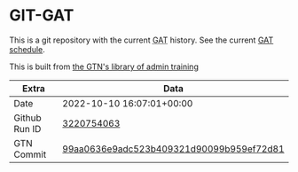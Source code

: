 # GIT-GAT

This is a git repository with the current <abbr title="Galaxy Admin Training">GAT</abbr> history. See the current [GAT schedule](https://gxy.io/gat).

This is built from [the GTN's library of admin training](https://training.galaxyproject.org/training-material/topics/admin/)

Extra | Data
--- | ---
Date | 2022-10-10 16:07:01+00:00
Github Run ID | [3220754063](https://github.com/galaxyproject/training-material/actions/runs/3220754063)
GTN Commit | [99aa0636e9adc523b409321d90099b959ef72d81](https://github.com/galaxyproject/training-material/tree/99aa0636e9adc523b409321d90099b959ef72d81)
